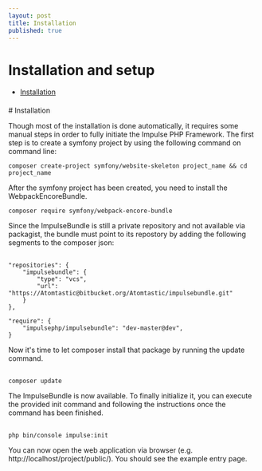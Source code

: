 ```yaml
---
layout: post
title: Installation
published: true
---
```

<h1 class="doc-title">Installation and setup</h1>

- [Installation](#Installation)

<h4><a id="installation"></a></h4>
# Installation

Though most of the installation is done automatically, it requires some manual steps in order to fully initiate the Impulse PHP Framework. The first step is to create a symfony project by using the following command on command line:

<pre class="language-shell code-white imp-code">
<code class="language-shell">composer create-project symfony/website-skeleton project_name && cd project_name</code>
</pre>

After the symfony project has been created, you need to install the WebpackEncoreBundle.

<pre class="language-shell code-white imp-code language-shell">
<code class="language-shell">composer require symfony/webpack-encore-bundle</code>
</pre>

Since the ImpulseBundle is still a private repository and not available via packagist, the bundle must point to its repostory by adding the following segments to the composer json:

<pre class="language-json code-white imp-code language-shell">
    <code class="language-json">    
"repositories": {
    "impulsebundle": {
        "type": "vcs",
        "url": "https://Atomtastic@bitbucket.org/Atomtastic/impulsebundle.git"
    }
},

"require": {
    "impulsephp/impulsebundle": "dev-master@dev",
}</code>
</pre>

Now it's time to let composer install that package by running the update command.

<pre class="code-white imp-code language-shell">
    <code class="language-bash">
composer update</code>
</pre>

The ImpulseBundle is now available. To finally initialize it, you can execute the provided init command and 
following the instructions once the command has been finished.

<pre class="language-shell code-white imp-code language-shell">
    <code class="language-shell">
php bin/console impulse:init</code>
</pre>

You can now open the web application via browser (e.g. http://localhost/project/public/). You should see the example entry page.
